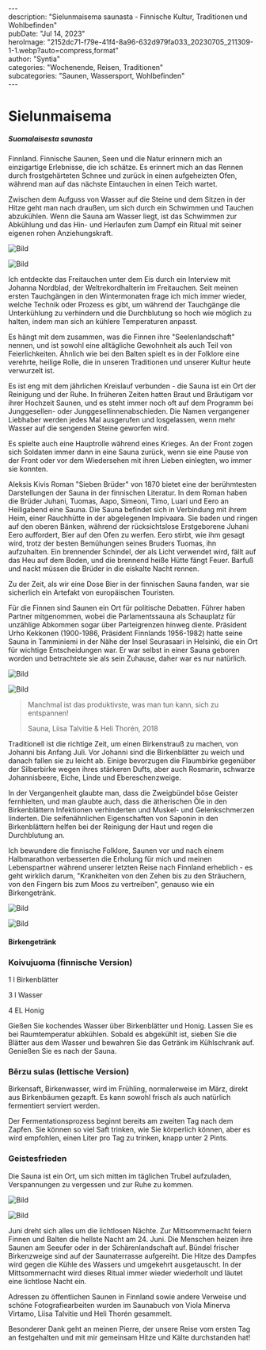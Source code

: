 \---  
description: "Sielunmaisema saunasta - Finnische Kultur, Traditionen und Wohlbefinden"   
pubDate: "Jul 14, 2023"   
heroImage: "2152dc71-f79e-41f4-8a96-632d979fa033_20230705_211309-1-1.webp?auto=compress,format"   
author: "Syntia"   
categories: "Wochenende, Reisen, Traditionen"   
subcategories: "Saunen, Wassersport, Wohlbefinden"   
\---  

# **Sielunmaisema**

##### **Suomalaisesta saunasta**

Finnland. Finnische Saunen, Seen und die Natur erinnern mich an einzigartige Erlebnisse, die ich schätze. Es erinnert mich an das Rennen durch frostgehärteten Schnee und zurück in einen aufgeheizten Ofen, während man auf das nächste Eintauchen in einen Teich wartet.

Zwischen dem Aufguss von Wasser auf die Steine und dem Sitzen in der Hitze geht man nach draußen, um sich durch ein Schwimmen und Tauchen abzukühlen. Wenn die Sauna am Wasser liegt, ist das Schwimmen zur Abkühlung und das Hin- und Herlaufen zum Dampf ein Ritual mit seiner eigenen rohen Anziehungskraft.

![Bild](https://images.prismic.io/syntia/201c72bf-8ad2-4862-9b50-393b20f7c6b2_20230707_173501.webp?auto=compress,format)

![Bild](https://images.prismic.io/syntia/d467cc0b-a96c-4547-8326-92da86d42e41_20230707_173627.webp?auto=compress,format)

Ich entdeckte das Freitauchen unter dem Eis durch ein Interview mit Johanna Nordblad, der Weltrekordhalterin im Freitauchen. Seit meinen ersten Tauchgängen in den Wintermonaten frage ich mich immer wieder, welche Technik oder Prozess es gibt, um während der Tauchgänge die Unterkühlung zu verhindern und die Durchblutung so hoch wie möglich zu halten, indem man sich an kühlere Temperaturen anpasst.

Es hängt mit dem zusammen, was die Finnen ihre "Seelenlandschaft" nennen, und ist sowohl eine alltägliche Gewohnheit als auch Teil von Feierlichkeiten. Ähnlich wie bei den Balten spielt es in der Folklore eine verehrte, heilige Rolle, die in unseren Traditionen und unserer Kultur heute verwurzelt ist.

Es ist eng mit dem jährlichen Kreislauf verbunden - die Sauna ist ein Ort der Reinigung und der Ruhe. In früheren Zeiten hatten Braut und Bräutigam vor ihrer Hochzeit Saunen, und es steht immer noch oft auf dem Programm bei Junggesellen- oder Junggesellinnenabschieden. Die Namen vergangener Liebhaber werden jedes Mal ausgerufen und losgelassen, wenn mehr Wasser auf die sengenden Steine geworfen wird.

Es spielte auch eine Hauptrolle während eines Krieges. An der Front zogen sich Soldaten immer dann in eine Sauna zurück, wenn sie eine Pause von der Front oder vor dem Wiedersehen mit ihren Lieben einlegten, wo immer sie konnten.

Aleksis Kivis Roman "Sieben Brüder" von 1870 bietet eine der berühmtesten Darstellungen der Sauna in der finnischen Literatur. In dem Roman haben die Brüder Juhani, Tuomas, Aapo, Simeoni, Timo, Luari und Eero an Heiligabend eine Sauna. Die Sauna befindet sich in Verbindung mit ihrem Heim, einer Rauchhütte in der abgelegenen Impivaara. Sie baden und ringen auf den oberen Bänken, während der rücksichtslose Erstgeborene Juhani Eero auffordert, Bier auf den Ofen zu werfen. Eero stirbt, wie ihm gesagt wird, trotz der besten Bemühungen seines Bruders Tuomas, ihn aufzuhalten. Ein brennender Schindel, der als Licht verwendet wird, fällt auf das Heu auf dem Boden, und die brennend heiße Hütte fängt Feuer. Barfuß und nackt müssen die Brüder in die eiskalte Nacht rennen.

Zu der Zeit, als wir eine Dose Bier in der finnischen Sauna fanden, war sie sicherlich ein Artefakt von europäischen Touristen.

Für die Finnen sind Saunen ein Ort für politische Debatten. Führer haben Partner mitgenommen, wobei die Parlamentssauna als Schauplatz für unzählige Abkommen sogar über Parteigrenzen hinweg diente. Präsident Urho Kekkonen (1900-1986, Präsident Finnlands 1956-1982) hatte seine Sauna in Tamminiemi in der Nähe der Insel Seurasaari in Helsinki, die ein Ort für wichtige Entscheidungen war. Er war selbst in einer Sauna geboren worden und betrachtete sie als sein Zuhause, daher war es nur natürlich.

![Bild](https://images.prismic.io/syntia/2152dc71-f79e-41f4-8a96-632d979fa033_20230705_211309-1-1.webp?auto=compress,format)

![Bild](https://images.prismic.io/syntia/b1dd0dce-6580-4a4a-a84e-ba7073c38c62_img_20230704_152617.webp?auto=compress,format)

> Manchmal ist das produktivste, was man tun kann, sich zu entspannen!
> 
> Sauna, Liisa Talvitie & Heli Thorén, 2018

Traditionell ist die richtige Zeit, um einen Birkenstrauß zu machen, von Johanni bis Anfang Juli. Vor Johanni sind die Birkenblätter zu weich und danach fallen sie zu leicht ab. Einige bevorzugen die Flaumbirke gegenüber der Silberbirke wegen ihres stärkeren Dufts, aber auch Rosmarin, schwarze Johannisbeere, Eiche, Linde und Ebereschenzweige.

In der Vergangenheit glaubte man, dass die Zweigbündel böse Geister fernhielten, und man glaubte auch, dass die ätherischen Öle in den Birkenblättern Infektionen verhinderten und Muskel- und Gelenkschmerzen linderten. Die seifenähnlichen Eigenschaften von Saponin in den Birkenblättern helfen bei der Reinigung der Haut und regen die Durchblutung an.

Ich bewundere die finnische Folklore, Saunen vor und nach einem Halbmarathon verbesserten die Erholung für mich und meinen Lebenspartner während unserer letzten Reise nach Finnland erheblich - es geht wirklich darum, "Krankheiten von den Zehen bis zu den Sträuchern, von den Fingern bis zum Moos zu vertreiben", genauso wie ein Birkengetränk.



![Bild](https://images.prismic.io/syntia/fc772b25-6d33-4795-a9bf-8aead83d550d_img_20230708_173852_223.webp?auto=compress,format)

![Bild](https://images.prismic.io/syntia/0b1f99e6-2d08-4979-b77d-a79916c4fbe0_IMG_20230708_104539_3.jpg?auto=compress,format)

#### **Birkengetränk**

### **Koivujuoma (finnische Version)**

1 l Birkenblätter

3 l Wasser

4 EL Honig

Gießen Sie kochendes Wasser über Birkenblätter und Honig. Lassen Sie es bei Raumtemperatur abkühlen. Sobald es abgekühlt ist, sieben Sie die Blätter aus dem Wasser und bewahren Sie das Getränk im Kühlschrank auf. Genießen Sie es nach der Sauna.

### **Bērzu sulas (lettische Version)**

Birkensaft, Birkenwasser, wird im Frühling, normalerweise im März, direkt aus Birkenbäumen gezapft. Es kann sowohl frisch als auch natürlich fermentiert serviert werden.

Der Fermentationsprozess beginnt bereits am zweiten Tag nach dem Zapfen. Sie können so viel Saft trinken, wie Sie körperlich können, aber es wird empfohlen, einen Liter pro Tag zu trinken, knapp unter 2 Pints.

### **Geistesfrieden**

Die Sauna ist ein Ort, um sich mitten im täglichen Trubel aufzuladen, Verspannungen zu vergessen und zur Ruhe zu kommen.

![Bild](https://images.prismic.io/syntia/2147ce47-df70-40e7-8483-ac5b0556dbc9_20230704_224756.jpg?auto=compress,format)

![Bild](https://images.prismic.io/syntia/30e8568f-75ba-48a9-b46f-4794ee1606fa_20230704_230119.webp?auto=compress,format)

Juni dreht sich alles um die lichtlosen Nächte. Zur Mittsommernacht feiern Finnen und Balten die hellste Nacht am 24. Juni. Die Menschen heizen ihre Saunen am Seeufer oder in der Schärenlandschaft auf. Bündel frischer Birkenzweige sind auf der Saunaterrasse aufgereiht. Die Hitze des Dampfes wird gegen die Kühle des Wassers und umgekehrt ausgetauscht. In der Mittsommernacht wird dieses Ritual immer wieder wiederholt und läutet eine lichtlose Nacht ein.

Adressen zu öffentlichen Saunen in Finnland sowie andere Verweise und schöne Fotografiearbeiten wurden im Saunabuch von Viola Minerva Virtamo, Liisa Talvitie und Heli Thorén gesammelt.

Besonderer Dank geht an meinen Pierre, der unsere Reise vom ersten Tag an festgehalten und mit mir gemeinsam Hitze und Kälte durchstanden hat!